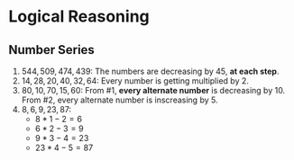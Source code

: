 # Logical Reasoning
## Number Series
1. $544, 509, 474, 439$: The numbers are decreasing by 45, **at each step**.
1. $14,28,20,40,32,64$: Every number is getting multiplied by 2.
1. $80,10,70,15,60$: From #1, **every alternate number** is decreasing by 10. From #2, every alternate number is inscreasing by 5.
1. $8,6,9,23,87$:
    - $8*1-2=6$
    - $6*2-3=9$
    - $9*3-4=23$
    - $23*4-5=87$
